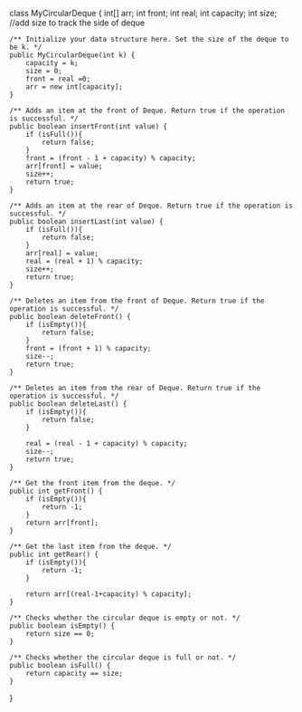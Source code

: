 class MyCircularDeque {
    int[] arr;
    int front;
    int real;
    int capacity;
    int size; //add size to track the side of deque


    /** Initialize your data structure here. Set the size of the deque to be k. */
    public MyCircularDeque(int k) {
        capacity = k;
        size = 0;
        front = real =0;
        arr = new int[capacity];
    }

    /** Adds an item at the front of Deque. Return true if the operation is successful. */
    public boolean insertFront(int value) {
        if (isFull()){
            return false;
        }
        front = (front - 1 + capacity) % capacity;
        arr[front] = value;
        size++;
        return true;
    }

    /** Adds an item at the rear of Deque. Return true if the operation is successful. */
    public boolean insertLast(int value) {
        if (isFull()){
            return false;
        }
        arr[real] = value;
        real = (real + 1) % capacity;
        size++;
        return true;
    }

    /** Deletes an item from the front of Deque. Return true if the operation is successful. */
    public boolean deleteFront() {
        if (isEmpty()){
            return false;
        }
        front = (front + 1) % capacity;
        size--;
        return true;
    }

    /** Deletes an item from the rear of Deque. Return true if the operation is successful. */
    public boolean deleteLast() {
        if (isEmpty()){
            return false;
        }

        real = (real - 1 + capacity) % capacity;
        size--;
        return true;
    }

    /** Get the front item from the deque. */
    public int getFront() {
        if (isEmpty()){
            return -1;
        }
        return arr[front];
    }

    /** Get the last item from the deque. */
    public int getRear() {
        if (isEmpty()){
            return -1;
        }

        return arr[(real-1+capacity) % capacity];
    }

    /** Checks whether the circular deque is empty or not. */
    public boolean isEmpty() {
        return size == 0;
    }

    /** Checks whether the circular deque is full or not. */
    public boolean isFull() {
        return capacity == size;
    }
}